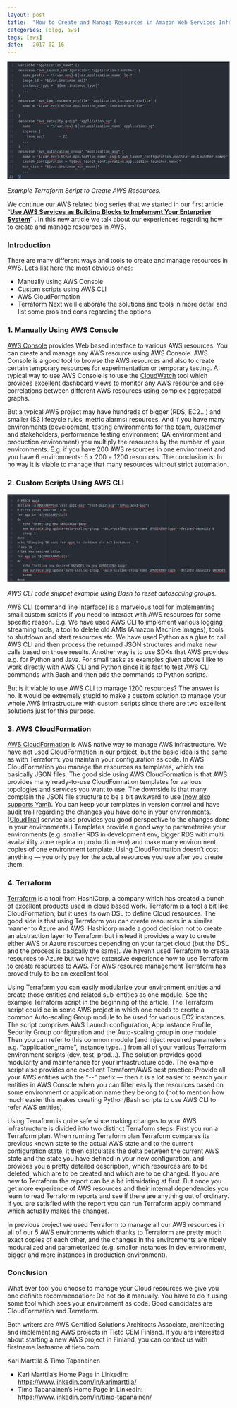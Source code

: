 ```yaml
---
layout:	post
title:	"How to Create and Manage Resources in Amazon Web Services Infrastructure?"
categories: [blog, aws]
tags: [aws]
date:	2017-02-16
---
```


![](/img/2017-02-16-how-to-create-and-manage-resources-in-amazon-web-services-infrastructure_img_1.png)

*Example Terraform Script to Create AWS Resources.*

We continue our AWS related blog series that we started in our first article “[**Use AWS Services as Building Blocks to Implement Your Enterprise System**](https://medium.com/tieto-developers/use-aws-services-as-building-blocks-to-implement-your-enterprise-system-598676a0ee49#.86dk7lu31)” . In this new article we talk about our experiences regarding how to create and manage resources in AWS.

### Introduction

There are many different ways and tools to create and manage resources in AWS. Let’s list here the most obvious ones:

* Manually using AWS Console
* Custom scripts using AWS CLI
* AWS CloudFormation
* Terraform
Next we’ll elaborate the solutions and tools in more detail and list some pros and cons regarding the options.

### 1. Manually Using AWS Console

[AWS Console](https://aws.amazon.com/console/) provides Web based interface to various AWS resources. You can create and manage any AWS resource using AWS Console. AWS Console is a good tool to browse the AWS resources and also to create certain temporary resources for experimentation or temporary testing. A typical way to use AWS Console is to use the [CloudWatch](https://aws.amazon.com/cloudwatch/) tool which provides excellent dashboard views to monitor any AWS resource and see correlations between different AWS resources using complex aggregated graphs.

But a typical AWS project may have hundreds of bigger (RDS, EC2…) and smaller (S3 lifecycle rules, metric alarms) resources. And if you have many environments (development, testing environments for the team, customer and stakeholders, performance testing environment, QA environment and production environment) you multiply the resources by the number of your environments. E.g. if you have 200 AWS resources in one environment and you have 6 environments: 6 x 200 = 1200 resources. The conclusion is: In no way it is viable to manage that many resources without strict automation.

### 2. Custom Scripts Using AWS CLI

![](/img/2017-02-16-how-to-create-and-manage-resources-in-amazon-web-services-infrastructure_img_2.png)

*AWS CLI code snippet example using Bash to reset autoscaling groups.*

[AWS CLI](https://aws.amazon.com/cli/) (command line interface) is a marvelous tool for implementing small custom scripts if you need to interact with AWS resources for some specific reason. E.g. We have used AWS CLI to implement various logging streaming tools, a tool to delete old AMIs (Amazon Machine Images), tools to shutdown and start resources etc. We have used Python as a glue to call AWS CLI and then process the returned JSON structures and make new calls based on those results. Another way is to use SDKs that AWS provides e.g. for Python and Java. For small tasks as examples given above I like to work directly with AWS CLI and Python since it is fast to test AWS CLI commands with Bash and then add the commands to Python scripts.

But is it viable to use AWS CLI to manage 1200 resources? The answer is no. It would be extremely stupid to make a custom solution to manage your whole AWS infrastructure with custom scripts since there are two excellent solutions just for this purpose.

### 3. AWS CloudFormation

[AWS CloudFormation](https://aws.amazon.com/cloudformation/) is AWS native way to manage AWS infrastructure. We have not used CloudFormation in our project, but the basic idea is the same as with Terraform: you maintain your configuration as code. In AWS CloudFormation you manage the resources as templates, which are basically JSON files. The good side using AWS CloudFormation is that AWS provides many ready-to-use CloudFormation templates for various topologies and services you want to use. The downside is that many complain the JSON file structure to be a bit awkward to use ([now also supports Yaml](https://aws.amazon.com/about-aws/whats-new/2016/09/aws-cloudformation-introduces-yaml-template-support-and-cross-stack-references/)). You can keep your templates in version control and have audit trail regarding the changes you have done in your environments. ([CloudTrail](https://aws.amazon.com/cloudtrail/) service also provides you good perspective to the changes done in your environments.) Templates provide a good way to parameterize your environments (e.g. smaller RDS in development env, bigger RDS with multi availability zone replica in production env) and make many environment copies of one environment template. Using CloudFormation doesn’t cost anything — you only pay for the actual resources you use after you create them.

### 4. Terraform

[Terraform](https://www.terraform.io) is a tool from HashiCorp, a company which has created a bunch of excellent products used in cloud based work. Terraform is a tool a bit like CloudFormation, but it uses its own DSL to define Cloud resources. The good side is that using Terraform you can create resources in a similar manner to Azure and AWS. Hashicorp made a good decision not to create an abstraction layer to Terraform but instead it provides a way to create either AWS or Azure resources depending on your target cloud (but the DSL and the process is basically the same). We haven’t used Terraform to create resources to Azure but we have extensive experience how to use Terraform to create resources to AWS. For AWS resource management Terraform has proved truly to be an excellent tool.

Using Terraform you can easily modularize your environment entities and create those entities and related sub-entities as one module. See the example Terraform script in the beginning of the article. The Terraform script could be in some AWS project in which one needs to create a common Auto-scaling Group module to be used for various EC2 instances. The script comprises AWS Launch configuration, App Instance Profile, Security Group configuration and the Auto-scaling group in one module. Then you can refer to this common module (and inject required parameters e.g. “application\_name”, instance type…) from all of your various Terraform environment scripts (dev, test, prod…). The solution provides good modularity and maintenance for your infrastructure code. The example script also provides one excellent Terraform/AWS best practice: Provide all your AWS entities with the “<environment>-<application>-” prefix — then it is a lot easier to search your entities in AWS Console when you can filter easily the resources based on some environment or application name they belong to (not to mention how much easier this makes creating Python/Bash scripts to use AWS CLI to refer AWS entities).

Using Terraform is quite safe since making changes to your AWS infrastructure is divided into two distinct Terraform steps: First you run a Terraform plan. When running Terraform plan Terraform compares its previous known state to the actual AWS state and to the current configuration state, it then calculates the delta between the current AWS state and the state you have defined in your new configuration, and provides you a pretty detailed description, which resources are to be deleted, which are to be created and which are to be changed. If you are new to Terraform the report can be a bit intimidating at first. But once you get more experience of AWS resources and their internal dependencies you learn to read Terraform reports and see if there are anything out of ordinary. If you are satisfied with the report you can run Terraform apply command which actually makes the changes.

In previous project we used Terraform to manage all our AWS resources in all of our 5 AWS environments which thanks to Terraform are pretty much exact copies of each other, and the changes in the environments are nicely moduralized and parameterized (e.g. smaller instances in dev environment, bigger and more instances in production environment).

### Conclusion

What ever tool you choose to manage your Cloud resources we give you one definite recommendation: Do not do it manually. You have to do it using some tool which sees your environment as code. Good candidates are CloudFormation and Terraform.

Both writers are AWS Certified Solutions Architects Associate, architecting and implementing AWS projects in Tieto CEM Finland. If you are interested about starting a new AWS project in Finland, you can contact us with firstname.lastname at tieto.com.

Kari Marttila & Timo Tapanainen

* Kari Marttila’s Home Page in LinkedIn: <https://www.linkedin.com/in/karimarttila/>
* Timo Tapanainen’s Home Page in LinkedIn: <https://www.linkedin.com/in/timo-tapanainen/>
  
